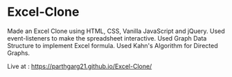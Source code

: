 # Excel-Clone
Made an Excel Clone using HTML, CSS, Vanilla JavaScript and jQuery. Used event-listeners to make the spreadsheet interactive. Used Graph Data Structure to implement Excel formula. Used Kahn's Algorithm for Directed Graphs.

Live at : https://parthgarg21.github.io/Excel-Clone/
